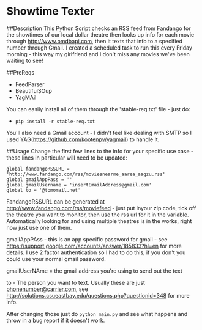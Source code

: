 # Showtime Texter 
##Description
This Python Script checks an RSS feed from Fandango for the showtimes of our local dollar theatre then looks up info for each movie through http://www.omdbapi.com, then it texts that info to a specified number through Gmail. I created a scheduled task to run this every Friday morning - this way my girlfriend and I don't miss any movies we've been waiting to see! 

##PreReqs
  * FeedParser
  * BeautifulSOup
  * YagMAil

You can easily install all of them through the 'stable-req.txt' file - just do:
* `pip install -r stable-req.txt`


You'll also need a Gmail account - I didn't feel like dealing with SMTP so I used YAG(https://github.com/kootenpv/yagmail) to handle it. 

##Usage
Change the first few lines to the info for your specific use case - these lines in particular will need to be updated:
```
global fandangoRSSURL = 'http://www.fandango.com/rss/moviesnearme_aarea_aagzu.rss'
global gmailAppPass = ''
global gmailUsername = 'insertEmailAddress@gmail.com'
global to = '@tomomail.net'
```
FandangoRSSURL can be generated at http://www.fandango.com/rss/moviefeed - just put inyour zip code, tick off the theatre you want to monitor, then use the rss url for it in the variable. Automatically looking for and using multiple theatres is in the works, right now just use one of them. 

gmailAppPAss - this is an app specific password for gmail - see https://support.google.com/accounts/answer/185833?hl=en for more details. I use 2 factor authentication so I had to do this, if you don't you could use your normal gmail password. 

gmailUserNAme = the gmail address you're using to send out the text

to  - The person you want to text. Usually these are just phonenumber@carrier.com, see http://solutions.csueastbay.edu/questions.php?questionid=348 for more info. 

After changing those just do `python main.py` and see what happens and throw in a bug report if it doesn't work. 


